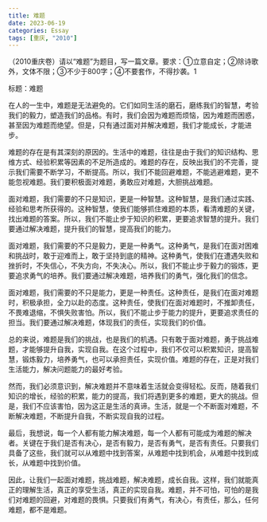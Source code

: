 ```yaml
---
title: 难题
date: 2023-06-19
categories: Essay
tags: [重庆, "2010"]
---
```


（2010重庆卷）请以“难题”为题目，写一篇文章。要求：①立意自定；②除诗歌外，文体不限；③不少于800字；④不要套作，不得抄袭。1

标题：难题

在人的一生中，难题是无法避免的。它们如同生活的磨石，磨练我们的智慧，考验我们的毅力，塑造我们的品格。有时，我们会因为难题而烦恼，因为难题而困惑，甚至因为难题而绝望。但是，只有通过面对并解决难题，我们才能成长，才能进步。

难题的存在是有其深刻的原因的。生活中的难题，往往是由于我们的知识结构、思维方式、经验积累等因素的不足所造成的。难题的存在，反映出我们的不完善，提示我们需要不断学习，不断提高。所以，我们不能回避难题，不能逃避难题，更不能忽视难题。我们要积极面对难题，勇敢应对难题，大胆挑战难题。

面对难题，我们需要的不只是知识，更是一种智慧。这种智慧，是我们通过实践、经验和思考所获得的。这种智慧，使我们能够抓住难题的本质，看清难题的关键，找出难题的答案。所以，我们不能止步于知识的积累，更要追求智慧的提升。我们要通过解决难题，提升我们的智慧，提高我们的能力。

面对难题，我们需要的不只是毅力，更是一种勇气。这种勇气，是我们在面对困难和挑战时，敢于迎难而上，敢于坚持到底的精神。这种勇气，使我们在遭遇失败和挫折时，不失信心，不失方向，不失决心。所以，我们不能止步于毅力的锻炼，更要追求勇气的培养。我们要通过解决难题，培养我们的勇气，强化我们的信念。

面对难题，我们需要的不只是能力，更是一种责任。这种责任，是我们在面对难题时，积极承担，全力以赴的态度。这种责任，使我们在面对难题时，不推卸责任，不畏难退缩，不惧失败害怕。所以，我们不能止步于能力的提升，更要追求责任的担当。我们要通过解决难题，体现我们的责任，实现我们的价值。

总的来说，难题是我们的挑战，也是我们的机遇。只有敢于面对难题，勇于挑战难题，才能够提升自我，实现自我。在这个过程中，我们不仅可以积累知识，提高智慧，锻炼毅力，培养勇气，也可以承担责任，实现价值。难题的存在，正是对我们生活能力，解决问题能力的最好考验。

然而，我们必须意识到，解决难题并不意味着生活就会变得轻松。反而，随着我们知识的增长，经验的积累，能力的提高，我们将遇到更多的难题，更大的挑战。但是，我们不应该害怕，因为这正是生活的真谛。生活，就是一个不断面对难题，不断解决难题，不断提升自我，不断实现自我的过程。

最后，我想说，每一个人都有能力解决难题，每一个人都有可能成为难题的解决者。关键在于我们是否有决心，是否有毅力，是否有勇气，是否有责任。只要我们具备了这些，我们就可以从难题中找到答案，从难题中找到机会，从难题中找到成长，从难题中找到价值。

因此，让我们一起面对难题，挑战难题，解决难题，成长自我。这样，我们就能真正的理解生活，真正的享受生活，真正的实现自我。难题，并不可怕，可怕的是我们对难题的回避，对难题的畏惧。只要我们有勇气，有决心，有责任，那么，任何难题，都不是难题。